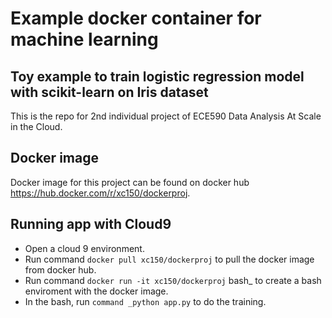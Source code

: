 # Example docker container for machine learning
## Toy example to train logistic regression model with scikit-learn on Iris dataset

This is the repo for 2nd individual project of ECE590  Data Analysis At Scale in the Cloud.

## Docker image
Docker image for this project can be found on docker hub https://hub.docker.com/r/xc150/dockerproj.

## Running app with Cloud9
- Open a cloud 9 environment.
- Run command `docker pull xc150/dockerproj` to pull the docker image from docker hub.
- Run command `docker run -it xc150/dockerproj` bash_ to create a bash enviroment with the docker image.
- In the bash, run `command _python app.py` to do the training.
